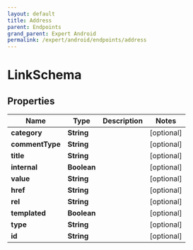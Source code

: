 ```yaml
---
layout: default
title: Address
parent: Endpoints
grand_parent: Expert Android
permalink: /expert/android/endpoints/address
---
```


# LinkSchema

## Properties
Name | Type | Description | Notes
------------ | ------------- | ------------- | -------------
**category** | **String** |  |  [optional]
**commentType** | **String** |  |  [optional]
**title** | **String** |  |  [optional]
**internal** | **Boolean** |  |  [optional]
**value** | **String** |  |  [optional]
**href** | **String** |  |  [optional]
**rel** | **String** |  |  [optional]
**templated** | **Boolean** |  |  [optional]
**type** | **String** |  |  [optional]
**id** | **String** |  |  [optional]



